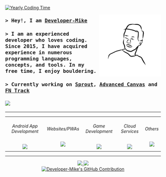 <p>
  <a href="#">
    <img src="https://img.shields.io/endpoint?url=https://wakapi.dev/api/compat/shields/v1/Developer-Mike/interval:12_months&label=Yearly%20Coding%20Time&style=for-the-badge&colorA=191919&colorB=ffffff" alt="Yearly Coding Time">
  </a>
</p>

<a href="#">
  <img align="right" src="./developer-mike.png" alt="Developer-Mike" width="200" />
</a>

<h3>
  <samp>
    > Hey!, I am
    <b><a target="_blank" href="https://developer-mike.vercel.app/">Developer-Mike</a></b>
  </samp>
</h3>

<h3>
    <samp>
      > I am an experienced developer who loves coding. Since 2015, I have acquired experience in numerous programming languages, concepts, and tools. In my free time, I enjoy bouldering.
    </samp>
</h3>

<h3>
    <samp>
      > Currently working on <b><a href="https://github.com/Developer-Mike/sprout">Sprout</a></b>, <b><a href="https://github.com/Developer-Mike/obsidian-advanced-canvas">Advanced Canvas</a></b> and <b><a href="https://play.google.com/store/apps/details?id=com.mike.standartstats">FN Track</a></b>
    </samp>
</h3>

<h3>
  <a href="#">
    <img src="https://github-profile-trophy.vercel.app/?username=developer-mike&title=Commits,Repositories,Stars&theme=vue&no-frame=true&margin-w=15&column=3"/>
  </a>
</h3>

---

<div align="middle">
  <table border-width="0">
    <tbody>
      <tr>
        <td align="center">
          <h6>Android App Development</h6>
          <a href="#"><img src="https://skillicons.dev/icons?i=androidstudio,kotlin"/></a>
        </td>
        <td align="center"> 
          <h6>Websites/PWAs</h6>
          <a href="#"><img src="https://skillicons.dev/icons?i=vercel,nextjs,ts,sass"/></a>
        </td>
        <td align="center">   
          <h6>Game Development</h6>
          <a href="#"><img src="https://skillicons.dev/icons?i=unity,cs"/></a>
        </td>
        <td align="center">   
          <h6>Cloud Services</h6>
          <a href="#"><img src="https://skillicons.dev/icons?i=supabase,postgres,firebase"/></a>
        </td>
        <td align="center">
          <h6>Others</h6>
          <a href="#"><img src="https://skillicons.dev/icons?i=py,cpp,java"/></a>
        </td>
      </tr>
    </tbody>
  </table>

---

<div>
  <a align="center" href="#">
    <img src="https://developer-mike-stats.vercel.app/api/top-langs?username=developer-mike&layout=compact&langs_count=8&exclude_repo=github-readme-stats,MiniAirport,FN%20Track&locale=en&theme=vue&hide_border=true"/>
  </a>
  
  <a align="center" href="#">
    <img src="https://github-readme-streak-stats.herokuapp.com/?user=developer-mike&mode=weekly&disable_animations=true&theme=vue&hide_border=true"/>
  </a>
  
  <br/>
  
  <a align="center" href="#">
    <img src="https://github-profile-summary-cards.vercel.app/api/cards/profile-details?username=Developer-Mike&theme=vue" alt="Developer-Mike's GitHub Contribution"/>
  </a>
</div>
